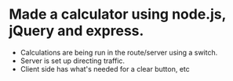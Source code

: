 # Made a calculator using node.js, jQuery and express.

* Calculations are being run in the route/server using a switch.
* Server is set up directing traffic.
* Client side has what's needed for a clear button, etc
